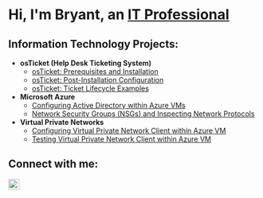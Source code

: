 <h1>Hi, I'm Bryant, an <a href="https://linkedin.com/in/bryant-dungee-069900263">IT Professional</a></h1>

<h2>Information Technology Projects:</h2>

- <b>osTicket (Help Desk Ticketing System)</b>
  - [osTicket: Prerequisites and Installation](https://github.com/bryantd720/osticket-prereqs)
  - [osTicket: Post-Installation Configuration](https://github.com/bryantd720/post-install-config)
  - [osTicket: Ticket Lifecycle Examples](https://github.com/bryantd720/ticket-lifecycle)
- <b>Microsoft Azure</b>
  - [Configuring Active Directory within Azure VMs](https://github.com/bryantd720/configure-ad)
  - [Network Security Groups (NSGs) and Inspecting Network Protocols](https://github.com/bryantd720/azure-network-protocols)
- <b>Virtual Private Networks</b>
  - [Configuring Virtual Private Network Client within Azure VM](https://github.com/bryantd720/azure-network-protocols)
  - [Testing Virtual Private Network Client within Azure VM](https://github.com/bryantd720/azure-network-protocols)

<h2>Connect with me:</h2>

[<img align="left" alt="Josh | LinkedIn" width="22px" src="https://cdn.jsdelivr.net/npm/simple-icons@v3/icons/linkedin.svg" />][linkedin]

[linkedin]: https://linkedin.com/in/bryant-dungee-069900263
